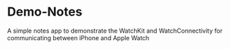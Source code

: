 # Demo-Notes
A simple notes app to demonstrate the WatchKit and WatchConnectivity for communicating between iPhone and Apple Watch
